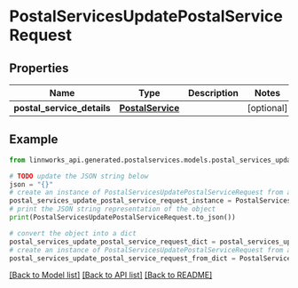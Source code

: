 # PostalServicesUpdatePostalServiceRequest


## Properties

Name | Type | Description | Notes
------------ | ------------- | ------------- | -------------
**postal_service_details** | [**PostalService**](PostalService.md) |  | [optional] 

## Example

```python
from linnworks_api.generated.postalservices.models.postal_services_update_postal_service_request import PostalServicesUpdatePostalServiceRequest

# TODO update the JSON string below
json = "{}"
# create an instance of PostalServicesUpdatePostalServiceRequest from a JSON string
postal_services_update_postal_service_request_instance = PostalServicesUpdatePostalServiceRequest.from_json(json)
# print the JSON string representation of the object
print(PostalServicesUpdatePostalServiceRequest.to_json())

# convert the object into a dict
postal_services_update_postal_service_request_dict = postal_services_update_postal_service_request_instance.to_dict()
# create an instance of PostalServicesUpdatePostalServiceRequest from a dict
postal_services_update_postal_service_request_from_dict = PostalServicesUpdatePostalServiceRequest.from_dict(postal_services_update_postal_service_request_dict)
```
[[Back to Model list]](../README.md#documentation-for-models) [[Back to API list]](../README.md#documentation-for-api-endpoints) [[Back to README]](../README.md)


